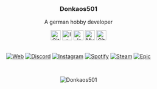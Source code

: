 <br />
<p align="center">

  <h3 align="center">Donkaos501</h3>

  <p align="center">
    A german hobby developer
    
    

  
  <br />
    <div align="center">
      <img  alt="Git" width="26px" src="https://icons.iconarchive.com/icons/papirus-team/papirus-apps/24/minecraft-icon.png" />
      <img alt="Intellij" width="26px" src="https://cdn.iconscout.com/icon/free/png-512/intellij-idea-569199.png" />
      <img  alt="Java" width="26px" src="https://upload-icon.s3.us-east-2.amazonaws.com/uploads/icons/png/378554371540553613-512.png" />
      <img alt="MySQL" width="26px" src="https://cdn-icons-png.flaticon.com/128/3161/3161158.png" />
      <img  alt="GitHub" width="26px" src="https://icon-library.com/images/github_png63.png" />
     
  <br />
      <br />
      
   [![Web][web-shield]][web-url]
   [![Discord][discord-shield]][discord-url]
   [![Instagram][insta-shield]][insta-url]
   [![Spotify][spotify-shield]][spotify-url]
   [![Steam][steam-shield]][steam-url]
   [![Epic][epic-shield]][epic-url]
     
   <br />
      
 ![Donkaos501](https://github-readme-stats.vercel.app/api?username=Donkaos501&show_icons=true&locale=en)
  </div>
  </p> 
</p>







[web-shield]: https://img.shields.io/badge/-donkaos.de-black.svg?style=for-the-badge&logo=site&colorB=555
[web-url]: https://donkaos.de/

[epic-shield]: https://img.shields.io/badge/-Epic_Games-black.svg?style=for-the-badge&logo=epicgames&colorB=555
[epic-url]: https://store.epicgames.com/u/e383f6bac950468c82585ea19a99495d

[steam-shield]: https://img.shields.io/badge/-Steam-black.svg?style=for-the-badge&logo=steam&colorB=555
[steam-url]:https://steamcommunity.com/profiles/76561199040173544/ 

[discord-shield]: https://img.shields.io/badge/-Donkaos-black.svg?style=for-the-badge&logo=discord&colorB=555
[discord-url]: https://discord.gg/6aj6Cet4QN

[insta-shield]: https://img.shields.io/badge/-Instagram-black.svg?style=for-the-badge&logo=instagram&colorB=555
[insta-url]: https://www.instagram.com/karl_kfm/

[spotify-shield]: https://img.shields.io/badge/-Spotify-black.svg?style=for-the-badge&logo=spotify&colorB=555
[spotify-url]: https://open.spotify.com/user/karl.d.k
